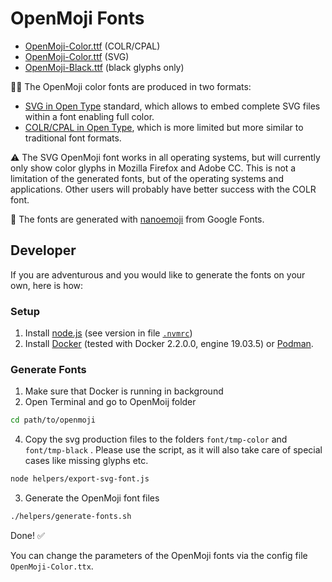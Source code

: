 OpenMoji Fonts
==============

* [OpenMoji-Color.ttf](https://github.com/hfg-gmuend/openmoji/blob/master/font/picosvgz/OpenMoji-Color.ttf) (COLR/CPAL)
* [OpenMoji-Color.ttf](https://github.com/hfg-gmuend/openmoji/blob/master/font/glyf_colr_0/OpenMoji-Color.ttf) (SVG)
* [OpenMoji-Black.ttf](https://github.com/hfg-gmuend/openmoji/blob/master/font/glyf/OpenMoji-Black.ttf) (black glyphs only)


💁‍♂️ The OpenMoji color fonts are produced in two formats:
- [SVG in Open Type](https://docs.microsoft.com/en-gb/typography/opentype/spec/svg) standard, which allows to embed complete SVG files within a font enabling full color.
- [COLR/CPAL in Open Type](https://docs.microsoft.com/en-us/typography/opentype/spec/colr), which is more limited but more similar to traditional font formats.

⚠️ The SVG OpenMoji font works in all operating systems, but will currently only show color glyphs in Mozilla Firefox and Adobe CC. This is not a limitation of the generated fonts, but of the operating systems and applications.  Other users will probably have better success with the COLR font.

🙏 The fonts are generated with [nanoemoji](https://github.com/googlefonts/nanoemoji) from Google Fonts.

Developer
---------

If you are adventurous and you would like to generate the fonts on your own, here is how:

### Setup

1. Install [node.js](https://nodejs.org) (see version in file [`.nvmrc`](https://github.com/hfg-gmuend/openmoji/blob/master/.nvmrc#L1))
2. Install [Docker](https://www.docker.com/) (tested with Docker 2.2.0.0, engine 19.03.5) or [Podman](https://podman.io/).

### Generate Fonts

1. Make sure that Docker is running in background
2. Open Terminal and go to OpenMoij folder 
```bash
cd path/to/openmoji
```
4. Copy the svg production files to the folders `font/tmp-color` and `font/tmp-black` . Please use the script, as it will also take care of special cases like missing glyphs etc.
```bash
node helpers/export-svg-font.js
```
3. Generate the OpenMoji font files
```bash
./helpers/generate-fonts.sh
```

Done! ✅

You can change the parameters of the OpenMoji fonts via the config file `OpenMoji-Color.ttx`.
